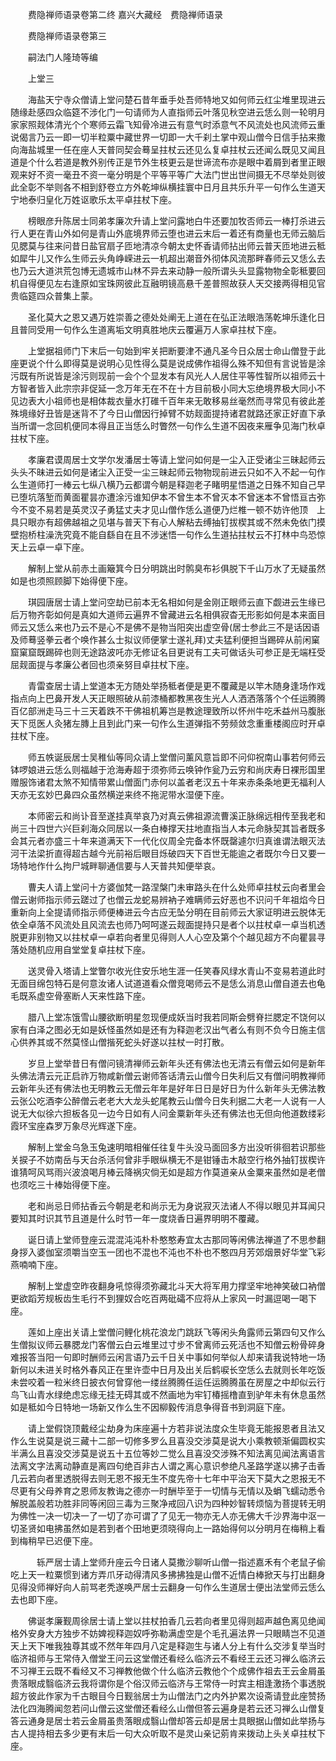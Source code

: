 <!-- { "loadSidebar": true } -->
　　费隐禅师语录卷第二终
嘉兴大藏经　费隐禅师语录


　　费隐禅师语录卷第三

　　嗣法门人隆琦等编

　　上堂三

　　海盐天宁寺众僧请上堂问楚石昔年垂手处吾师特地又如何师云红尘堆里现进云随缘赴感四众临筵不涉化门一句请师为人直指师云叶落见秋空进云恁么则一轮明月家家照觌体清光个个寒师云霜飞知骨冷进云有意气时添意气不风流处也风流师云重说偈言乃云一即一切半粒粟中藏世界一切即一大千刹土掌中观山僧今日信手拈来撒向海盐城里一任在座人天普同契会蓦呈拄杖云还见么复卓拄杖云还闻么既见又闻且道是个什么若道是教外别传正是节外生枝更云是世谛流布亦是眼中着屑到者里正眼观来好不资一毫丑不资一毫分明是个平等平等广大法门世出世间摄无不尽举处则彼此全彰不举则各不相到舒卷立方外乾坤纵横挂寰中日月且共乐升平一句作么生道天宁地泰归皇化万姓讴歌乐太平卓拄杖下座。

　　榜眼彦升陈居士同弟孝廉次升请上堂问露地白牛还要加牧否师云一棒打杀进云行人更在青山外如何是青山外底境界师云堕也进云末后一着还有商量也无师云脑后见腮莫与往来问昔日盐官扇子匝地清凉今朝太史怀香请师拈出师云普天匝地进云秪如犀牛儿又作么生师云头角峥嵘进云一机超出潮音外彻体风流那畔春师云又恁么去也乃云大道洪荒包博无遗城市山林不异去来动静一般所谓头头显露物物全彰秪要回机自得便见左右逢原如宝珠网彼此互融明镜高悬千差普照故获人天交接两得相见官贵临筵四众普集上蒙。

　　圣化莫大之恩又遇万姓崇善之德处处阐无上道在在弘正法眼浩荡乾坤乐逢化日且普同受用一句作么生道离垢文明真胜地庆云覆遍万人家卓拄杖下座。

　　上堂据祖师门下末后一句始到牢关把断要津不通凡圣今日众居士命山僧登于此座更说个什么即得莫是说明心见性得么莫是说成佛作祖得么殊不知但有言说皆是涂污既有所说皆是涂污则现前一会个个显发本有风光人人居住平等性智所以祖师云十方智者皆入此宗宗非促延一念万年无在不在十方目前极小同大忘绝境界极大同小不见边表大小祖师也是相体裁衣量水打碓千百年来无敢移易丝毫然而寻常见有彼此差殊境缘好丑皆是迷背不了今日山僧因行掉臂不妨觌面提持诸君就路还家正好直下承当所谓一念回机便同本得且正当恁么时瞥然一句作么生道不因夜来雁争见海门秋卓拄杖下座。

　　孝廉君谟周居士文学尔发潘居士等请上堂问如何是一尘入正受诸尘三昧起师云头头不昧进云如何是诸尘入正受一尘三昧起师云物物现前进云只如不入不起一句作么生道师打一棒云七纵八横乃云都谓今朝是释迦老子睹明星悟道之日殊不知自己早已堕坑落堑而黄面瞿昙亦遭涂污谁知伊本不曾生本不曾灭本不曾迷本不曾悟亘古弥今不变不易若是英灵汉子勇猛丈夫才见山僧作恁么道便乃烂椎一顿不妨许他顶　上具只眼亦有超佛越祖之见堪与普天下有心人解粘去缚抽钉拔楔其或不然未免依门摸壁抱桥柱澡洗究竟不能自繇自在且不涉迷悟一句作么生道拈拄杖云不打林中鸟恐惊天上云卓一卓下座。

　　解制上堂从前赤土画簸箕今日分明跳出时鹘臭布衫俱脱下千山万水了无疑虽然如是也须照顾脚下始得便下座。

　　琪园唐居士请上堂问空劫已前本无名相如何是金刚正眼师云直下觑进云生缘已后万物齐彰如何是真如大道师云遍界不曾藏进云名相俱寂杳无形影如何是本来面目师云又恁么来也乃云不是心不是佛不是物当阳突出虚空骨(居士参此三不是话因语及师蓦竖拳云者个唤作甚么士拟议师便掌士遂礼拜)丈夫猛利便担当踢碎从前闲窠窟窠窟既踢碎也则无途路波吒亦无修证名目更说有工夫可做话头可参正是无端枉受屈觌面提与孝廉公者回也须亲努目卓拄杖下座。

　　青雷查居士请上堂道本无方随处举扬秪者便是更不覆藏是以竿木随身逢场作戏指点向上巴鼻开发人天正眼照破从前漆桶都教黑夜生光人人洒洒落落个个任运腾腾百亿部洲走马三十三天着跌不干佛祖机筹岂是教途理致所以怀州牛吃禾益州马腹胀天下觅医人灸猪左膞上且到此门来一句作么生道弹指不劳频敛念重重楼阁应时开卓拄杖下座。

　　师五帙诞辰居士吴稚仙等同众请上堂僧问薰风意旨即不问仰祝南山事若何师云钵啰娘进云恁么则福越于沧海寿超于须弥师云唤钟作瓮乃云穷和尚庆寿日裸形国里赠服饰诸君太煞不知情带累山僧面门赤何以盖者老汉五十年来赤条条地更无福利人天亦无玄妙巴鼻四众虽然横逆来终不拖泥带水湿便下座。

　　本师密云和尚讣音至遂挂真举哀乃对真云佛祖源流曹溪正脉绵远相传至我老和尚三十四世六兴巨刹海众同居以一条白棒撑天拄地直指当人本元命脉契其旨者既多会其元者亦盛三十年来道满天下一代化仪周全完备本怀既罄遽尔归真谁谓法眼灭法河干法梁折直得超古越今光前裕后眼目烁破四天下百世无能逾之者既尔今日又要一场特地作什么拘尸城畔聊通信要与人天普共知便举哀。

　　曹夫人请上堂问十方婆伽梵一路涅槃门未审路头在什么处师卓拄杖云向者里会僧云谢师指示师云蹉过了也僧云龙蛇易辨衲子难瞒师云好恶也不识问千年祖焰今日重新向上全提请师指示师便棒进云今古应无坠分明在目前师云大家证明进云脱体无依全卓落不风流处且风流去也师乃呵呵遂云觌面提持只是者个以拄杖卓一卓当机透脱更非别物又以拄杖卓一卓若向者里见得则人人心空及第个个越见超方不向瞿昙寻落处随机应用自堂堂复卓拄杖下座。

　　送灵骨入塔请上堂瞥尔收光住安乐地生涯一任笑春风绿水青山不变易若道此时无面目绵包特石是何意汝诸人试道道看众僧竞喝师云不是恁么消息山僧自道去也龟毛既系虚空骨塞断人天来性路下座。

　　腊八上堂冻饿雪山腰欲断明星忽现便成妖当时我若同斯会劈脊拦腮定不饶何以家有白泽之图必无如是妖怪虽然如是还有为释迦老汉出气者么有则不负今日施主信心供养其或不然莫怪山僧揩死蛇头好遂以拄杖一时打散。

　　岁旦上堂举昔日有僧问镜清禅师云新年头还有佛法也无清云有僧云如何是新年头佛法清云元正启祚万物咸新僧云谢师答话清云山僧今日失利后又有僧问明教禅师云新年头还有佛法也无明教云无僧云年年是好年日日是好日为什么新年头无佛法教云张公吃酒李公醉僧云老老大大龙头蛇尾教云山僧今日失利据二大老一人说有一人说无大似徐六担板各见一边今日如有人问金粟新年头还有佛法也无但向他道数缕彩霞环宝座森罗万象尽光辉遂下座。

　　解制上堂金乌急玉兔速明暗相催任往复牛头没马面回多方出没听徘徊若识那些关捩子不妨南岳与天台杀活何曾非手眼纵横无不是钳锤击木敲空行格外抽钉拔楔许谁猜呵风骂雨兴波浪喝月棒云降祸灾倘无如是超方作莫道亲从金粟来虽然如是老僧也须吃三十棒始得便下座。

　　老和尚忌日师拈香云今朝是老和尚示无为身说寂灭法诸人不得以眼见并耳闻只要知其时识其节且道是什么时节一年一度烧香日遍界明明不覆藏。

　　诞日请上堂师登座云混混沌沌朴朴憨憨寿宜太古那同等闲佛法禅道了不思参翻身拶入婆伽室须嚼当空玉一团也不混也不沌也不朴也不憨四月芳郊烟景好华堂飞彩燕喃喃下座。

　　解制上堂虚空昨夜翻身吼惊得须弥藏北斗天大将军用力撑坚牢地神笑破口衲僧更欲蹈芳规板齿生毛行不到狸奴合吃百两砒礵不应将从上家风一时漏逗喝一喝下座。

　　莲如上座出关请上堂僧问鲤化桃花浪龙门跳跃飞等闲头角露师云第四句又作么生僧拟议师云暴腮龙门客僧云白云堆里过寸步不曾离师云死活也不知僧云粉骨碎身难报答当阳一句即时酬师云闲言语乃云千日关中事如何举似人却来请我说特地一场新何以未进关时格外春风正在里许壶中日月及出关后鹤唳长空恁么去就则长年吃饭未尝咬着一粒米终日披衣何曾穿他一缕丝腾腾任运任运腾腾虽在房屋之中却似云行鸟飞山青水绿绝虑忘缘无挂无碍其或不然画地为牢钉椿摇橹直到驴年未有休息虽然如是秪如今日特地一场新又作么生不因柳毅传消息争得音书到洞庭下座。

　　请上堂假饶顶戴经尘劫身为床座遍十方若非说法度众生毕竟无能报恩者且法又作么生说莫是说三藏十二部一切修多罗么且喜没交涉莫是说大小乘教顿渐偏圆权实半满么且喜没交涉莫是说五十五位等妙二觉么且喜没交涉殊不知法离见闻法离语言法离文字法离动静直是离四句绝百非古人谓之离心意识参绝凡圣路学遂以拂子击香几云若向者里透脱得去则无恩不报无生不度先帝十七年中平治天下莫大之恩报无不尽更有父母养育之恩师友教诲之德亦一时酬毕至于一切情与无情以及蜎飞蠕动悉令解脱盖般若功胜非同等闲回三毒为三聚净戒回八识为四种妙智转烦恼为菩提转无明为佛性一决一切决一了一切了亦可谓了了见无一物亦无人亦无佛大千沙界海中沤一切圣贤如电拂虽然如是若到者个田地更须晓得向上一路始得何以分明月在梅稍上看到梅稍早已迟便下座。

　　　轹严居士请上堂师升座云今日诸人莫撒沙聊听山僧一指述嘉禾有个老鼠子偷吃上天一粒粟惯到诸方弄爪牙动得清风多拂拂独是山僧不近情白棒掀天与打出翻身见得没师禅好向人前骂老秃遂唤严居士云翻身一句作么生道居士便出法堂师云恁么去也即下座。

　　佛诞孝廉觐周徐居士请上堂以拄杖拍香几云若向者里见得则超声越色离见绝闻格外安身大方独步不妨婢视释迦奴呼弥勒满虚空是个毛孔遍法界一只眼睛岂不见道天上天下唯我独尊其或不然年年四月八定是释迦生与诸人分上有什么交涉复举当时临济祖师与王常侍入僧堂王问云这堂僧还看经么临济云不看经王云还习禅么临济云不习禅王云既不看经又不习禅教他做个什么临济云教他个个成佛作祖去王云金屑虽贵落眼成翳临济云我将谓你是个俗汉师云临济与王常侍一时宾主相逢激扬个事透脱超方彼此作家为千古眼目今日觐翁居士为山僧法门之内外护累次设斋请登此座赞扬法化四海腾闻忽若问山僧云这堂僧还看经么山僧但答云遍身是若云还习禅么山僧复答云通身是居士若云金屑虽贵落眼成翳山僧却答云却是居士具眼据山僧如此举扬与古人提持相去多少更有末后一句大众听取不是灵山亲记莂肯来拨动上头关卓拄杖下座。

